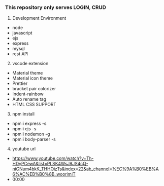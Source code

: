 ### This repository only serves LOGIN, CRUD

1. Development Environment
- node
- javascript
- ejs
- express
- mysql
- rest API


2. vscode extension
- Material theme
- Material icon theme
- Prettier
- bracket pair colorizer
- Indent-rainbow
- Auto rename tag
- HTML CSS SUPPORT


3. npm install
- npm i express -s
- npm i ejs -s
- npm i nodemon -g
- npm i body-parser -s


4. youtube url
- https://www.youtube.com/watch?v=Th-HDyPCewA&list=PLSK4WsJ8JS4cQ-niGNum4bkK_THHOizTs&index=22&ab_channel=%EC%9A%B0%EB%A6%AC%EB%B0%8B_woorimIT
- 00:00